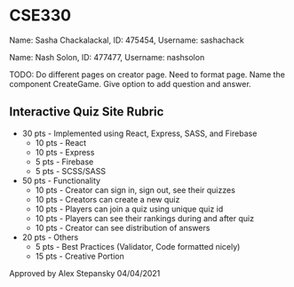 # CSE330
Name: Sasha Chackalackal, ID: 475454, Username: sashachack

Name: Nash Solon, ID: 477477, Username: nashsolon

TODO:
Do different pages on creator page. Need to format page. Name the component CreateGame. Give option to add question and answer.

## Interactive Quiz Site Rubric
 - 30 pts - Implemented using React, Express, SASS, and Firebase
   - 10 pts - React
   - 10 pts - Express
   - 5 pts - Firebase
   - 5 pts - SCSS/SASS
 - 50 pts - Functionality
   - 10 pts - Creator can sign in, sign out, see their quizzes
   - 10 pts - Creators can create a new quiz
   - 10 pts - Players can join a quiz using unique quiz id
   - 10 pts - Players can see their rankings during and after quiz
   - 10 pts - Creator can see distribution of answers
 - 20 pts - Others
   - 5 pts - Best Practices (Validator, Code formatted nicely)
   - 15 pts - Creative Portion

Approved by Alex Stepansky 04/04/2021


  
